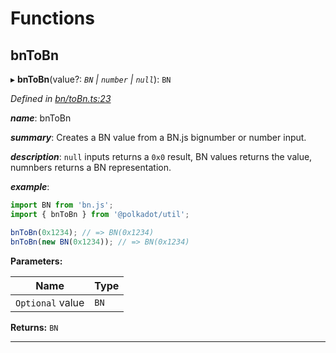 

# Functions

<a id="bntobn"></a>

##  bnToBn

▸ **bnToBn**(value?: *`BN` | `number` | `null`*): `BN`

*Defined in [bn/toBn.ts:23](https://github.com/polkadot-js/common/blob/8513530/packages/util/src/bn/toBn.ts#L23)*

*__name__*: bnToBn

*__summary__*: Creates a BN value from a BN.js bignumber or number input.

*__description__*: `null` inputs returns a `0x0` result, BN values returns the value, numnbers returns a BN representation.

*__example__*:   

```javascript
import BN from 'bn.js';
import { bnToBn } from '@polkadot/util';

bnToBn(0x1234); // => BN(0x1234)
bnToBn(new BN(0x1234)); // => BN(0x1234)
```

**Parameters:**

| Name | Type |
| ------ | ------ |
| `Optional` value | `BN` | `number` | `null` |

**Returns:** `BN`

___

